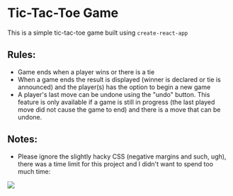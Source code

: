 # Tic-Tac-Toe Game
This is a simple tic-tac-toe game built using `create-react-app`

## Rules:
- Game ends when a player wins or there is a tie
- When a game ends the result is displayed (winner is declared or tie is announced)
and the player(s) has the option to begin a new game
- A player's last move can be undone using the "undo" button. This feature is only
available if a game is still in progress (the last played move did not cause the game
 to end) and there is a move that can be undone.
 
## Notes:
 - Please ignore the slightly hacky CSS (negative margins and such, ugh), there
 was a time limit for this project and I didn't want to spend too much time:
 <img src="https://media3.giphy.com/media/yYSSBtDgbbRzq/giphy.gif">
